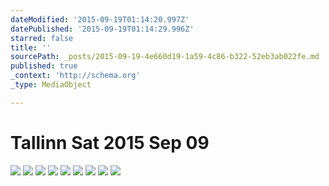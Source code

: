 ```yaml
---
dateModified: '2015-09-19T01:14:20.997Z'
datePublished: '2015-09-19T01:14:29.996Z'
starred: false
title: ''
sourcePath: _posts/2015-09-19-4e660d19-1a59-4c86-b322-52eb3ab022fe.md
published: true
_context: 'http://schema.org'
_type: MediaObject

---
```

# Tallinn Sat 2015 Sep 09
![](https://the-grid-user-content.s3-us-west-2.amazonaws.com/e3c0f46f-d8e4-4781-ac9d-b874d6eb0da0.jpg)
![](https://the-grid-user-content.s3-us-west-2.amazonaws.com/9ee7a675-7764-4096-95d7-94b47a687069.jpg)
![](https://the-grid-user-content.s3-us-west-2.amazonaws.com/4b5ed77c-75c0-493e-9fba-7dd970d55c4c.jpg)
![](https://the-grid-user-content.s3-us-west-2.amazonaws.com/4dfc35a2-c05e-465b-95e5-5c00a18ce328.jpg)
![](https://the-grid-user-content.s3-us-west-2.amazonaws.com/4204736a-0b9c-4ce7-b675-8833ae90aafa.jpg)
![](https://the-grid-user-content.s3-us-west-2.amazonaws.com/91637728-d058-499d-8d4b-7a946ba910ee.jpg)
![](https://the-grid-user-content.s3-us-west-2.amazonaws.com/55f7e8d6-8cb6-4100-8893-e5d8646c81c8.jpg)
![](https://the-grid-user-content.s3-us-west-2.amazonaws.com/05f4af60-db4e-4eca-b2fc-78cedb2e8274.jpg)
![](https://the-grid-user-content.s3-us-west-2.amazonaws.com/34733174-fcf7-4db0-958c-d6a828717c4a.jpg)